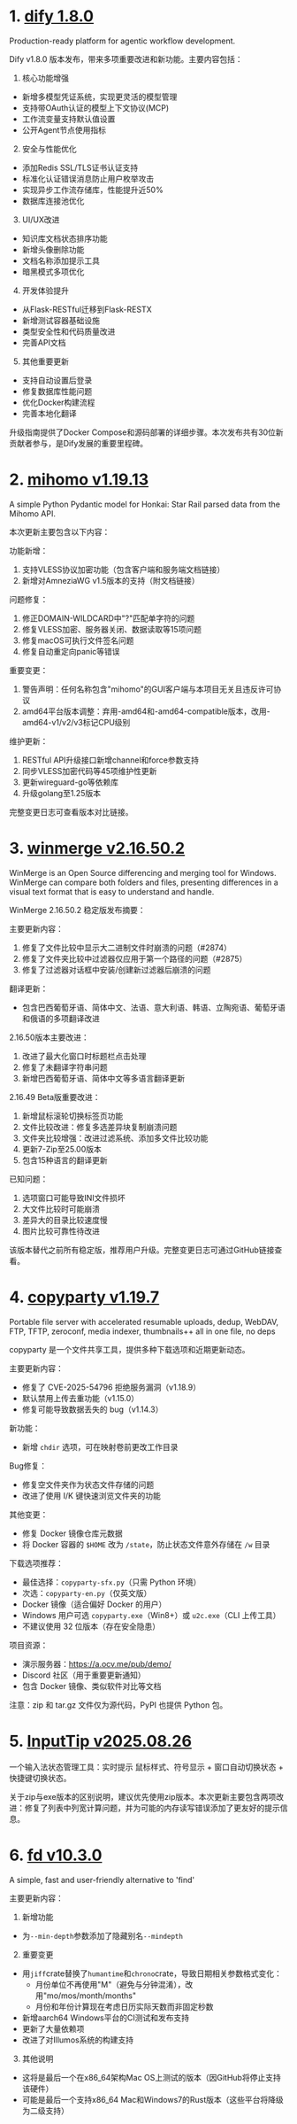 
# 1. [dify 1.8.0](https://github.com/langgenius/dify/releases/tag/1.8.0)  
Production-ready platform for agentic workflow development.

Dify v1.8.0 版本发布，带来多项重要改进和新功能。主要内容包括：

1. 核心功能增强
- 新增多模型凭证系统，实现更灵活的模型管理
- 支持带OAuth认证的模型上下文协议(MCP)
- 工作流变量支持默认值设置
- 公开Agent节点使用指标

2. 安全与性能优化
- 添加Redis SSL/TLS证书认证支持
- 标准化认证错误消息防止用户枚举攻击
- 实现异步工作流存储库，性能提升近50%
- 数据库连接池优化

3. UI/UX改进
- 知识库文档状态排序功能
- 新增头像删除功能
- 文档名称添加提示工具
- 暗黑模式多项优化

4. 开发体验提升
- 从Flask-RESTful迁移到Flask-RESTX
- 新增测试容器基础设施
- 类型安全性和代码质量改进
- 完善API文档

5. 其他重要更新
- 支持自动设置后登录
- 修复数据库性能问题
- 优化Docker构建流程
- 完善本地化翻译

升级指南提供了Docker Compose和源码部署的详细步骤。本次发布共有30位新贡献者参与，是Dify发展的重要里程碑。

# 2. [mihomo v1.19.13](https://github.com/MetaCubeX/mihomo/releases/tag/v1.19.13)  
A simple Python Pydantic model for Honkai: Star Rail parsed data from the Mihomo API.

本次更新主要包含以下内容：

功能新增：
1. 支持VLESS协议加密功能（包含客户端和服务端文档链接）
2. 新增对AmneziaWG v1.5版本的支持（附文档链接）

问题修复：
1. 修正DOMAIN-WILDCARD中"?"匹配单字符的问题
2. 修复VLESS加密、服务器关闭、数据读取等15项问题
3. 修复macOS可执行文件签名问题
4. 修复自动重定向panic等错误

重要变更：
1. 警告声明：任何名称包含"mihomo"的GUI客户端与本项目无关且违反许可协议
2. amd64平台版本调整：弃用-amd64和-amd64-compatible版本，改用-amd64-v1/v2/v3标记CPU级别

维护更新：
1. RESTful API升级接口新增channel和force参数支持
2. 同步VLESS加密代码等45项维护性更新
3. 更新wireguard-go等依赖库
4. 升级golang至1.25版本

完整变更日志可查看版本对比链接。

# 3. [winmerge v2.16.50.2](https://github.com/WinMerge/winmerge/releases/tag/v2.16.50.2)  
WinMerge is an Open Source differencing and merging tool for Windows. WinMerge can compare both folders and files, presenting differences in a visual text format that is easy to understand and handle.

WinMerge 2.16.50.2 稳定版发布摘要：

主要更新内容：
1. 修复了文件比较中显示大二进制文件时崩溃的问题（#2874）
2. 修复了文件夹比较中过滤器仅应用于第一个路径的问题（#2875）
3. 修复了过滤器对话框中安装/创建新过滤器后崩溃的问题

翻译更新：
- 包含巴西葡萄牙语、简体中文、法语、意大利语、韩语、立陶宛语、葡萄牙语和俄语的多项翻译改进

2.16.50版本主要改进：
1. 改进了最大化窗口时标题栏点击处理
2. 修复了未翻译字符串问题
3. 新增巴西葡萄牙语、简体中文等多语言翻译更新

2.16.49 Beta版重要改进：
1. 新增鼠标滚轮切换标签页功能
2. 文件比较改进：修复多选差异块复制崩溃问题
3. 文件夹比较增强：改进过滤系统、添加多文件比较功能
4. 更新7-Zip至25.00版本
5. 包含15种语言的翻译更新

已知问题：
1. 选项窗口可能导致INI文件损坏
2. 大文件比较时可能崩溃
3. 差异大的目录比较速度慢
4. 图片比较可靠性待改进

该版本替代之前所有稳定版，推荐用户升级。完整变更日志可通过GitHub链接查看。

# 4. [copyparty v1.19.7](https://github.com/9001/copyparty/releases/tag/v1.19.7)  
Portable file server with accelerated resumable uploads, dedup, WebDAV, FTP, TFTP, zeroconf, media indexer, thumbnails++ all in one file, no deps

copyparty 是一个文件共享工具，提供多种下载选项和近期更新动态。

主要更新内容：
- 修复了 CVE-2025-54796 拒绝服务漏洞（v1.18.9）
- 默认禁用上传去重功能（v1.15.0）
- 修复可能导致数据丢失的 bug（v1.14.3）

新功能：
- 新增 `chdir` 选项，可在映射卷前更改工作目录

Bug修复：
- 修复空文件夹作为状态文件存储的问题
- 改进了使用 I/K 键快速浏览文件夹的功能

其他变更：
- 修复 Docker 镜像仓库元数据
- 将 Docker 容器的 `$HOME` 改为 `/state`，防止状态文件意外存储在 `/w` 目录

下载选项推荐：
- 最佳选择：`copyparty-sfx.py`（只需 Python 环境）
- 次选：`copyparty-en.py`（仅英文版）
- Docker 镜像（适合偏好 Docker 的用户）
- Windows 用户可选 `copyparty.exe`（Win8+）或 `u2c.exe`（CLI 上传工具）
- 不建议使用 32 位版本（存在安全隐患）

项目资源：
- 演示服务器：https://a.ocv.me/pub/demo/
- Discord 社区（用于重要更新通知）
- 包含 Docker 镜像、类似软件对比等文档

注意：zip 和 tar.gz 文件仅为源代码，PyPI 也提供 Python 包。

# 5. [InputTip v2025.08.26](https://github.com/abgox/InputTip/releases/tag/v2025.08.26)  
一个输入法状态管理工具：实时提示 鼠标样式、符号显示 + 窗口自动切换状态 + 快捷键切换状态。

关于zip与exe版本的区别说明，建议优先使用zip版本。本次更新主要包含两项改进：修复了列表中列宽计算问题，并为可能的内存读写错误添加了更友好的提示信息。

# 6. [fd v10.3.0](https://github.com/sharkdp/fd/releases/tag/v10.3.0)  
A simple, fast and user-friendly alternative to 'find'

主要更新内容：

1. 新增功能
- 为`--min-depth`参数添加了隐藏别名`--mindepth`

2. 重要变更
- 用`jiff`crate替换了`humantime`和`chrono`crate，导致日期相关参数格式变化：
  * 月份单位不再使用"M"（避免与分钟混淆），改用"mo/mos/month/months"
  * 月份和年份计算现在考虑日历实际天数而非固定秒数
- 新增aarch64 Windows平台的CI测试和发布支持
- 更新了大量依赖项
- 改进了对Illumos系统的构建支持

3. 其他说明
- 这将是最后一个在x86_64架构Mac OS上测试的版本（因GitHub将停止支持该硬件）
- 可能是最后一个支持x86_64 Mac和Windows7的Rust版本（这些平台将降级为二级支持）


